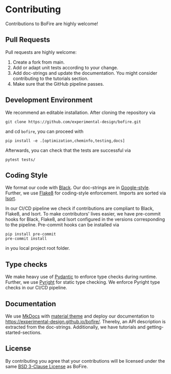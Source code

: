 # Contributing

Contributions to BoFire are highly welcome!

## Pull Requests

Pull requests are highly welcome:

1. Create a fork from main.
2. Add or adapt unit tests according to your change.
3. Add doc-strings and update the documentation. You might consider contributing to the tutorials section.
4. Make sure that the GitHub pipeline passes.


## Development Environment

We recommend an editable installation. After cloning the repository via
```
git clone https://github.com/experimental-design/bofire.git
```
and cd `bofire`, you can proceed with
```
pip install -e .[optimization,cheminfo,testing,docs]
```
Afterwards, you can check that the tests are successful via
```
pytest tests/
```
## Coding Style
We format our code with [Black](https://github.com/psf/black).
Our doc-strings are in [Google-style](https://sphinxcontrib-napoleon.readthedocs.io/en/latest/example_google.html).
Further, we use [Flake8](https://flake8.pycqa.org/en/latest/) for coding-style enforcement.
Imports are sorted via [Isort](https://github.com/PyCQA/isort).

In our CI/CD pipeline we check if contributions are compliant to Black, Flake8, and Isort. To make contributors' lives easier,
we have pre-commit hooks for Black, Flake8, and Isort configured in the versions corresponding to the pipeline. Pre-commit hooks can be installed via

```
pip install pre-commit
pre-commit install
```
in you local project root folder.

## Type checks

We make heavy use of [Pydantic](https://docs.pydantic.dev/) to enforce type checks during runtime. Further, we use [Pyright](https://github.com/microsoft/pyright) for static type checking. We enforce Pyright type checks in our CI/CD pipeline.

## Documentation

We use [MkDocs](https://www.mkdocs.org/) with [material theme](https://squidfunk.github.io/mkdocs-material/) and deploy our documentation to https://experimental-design.github.io/bofire/. Thereby, an API description is extracted from the doc-strings. Additionally, we have tutorials and getting-started-sections.

## License

By contributing you agree that your contributions will be licensed under the same [BSD 3-Clause License](./LICENSE) as BoFire.
